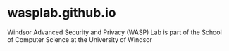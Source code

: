# wasplab.github.io
Windsor Advanced Security and Privacy (WASP) Lab is part of the School of Computer Science at the University of Windsor
